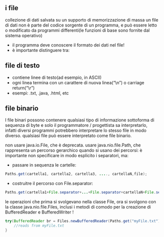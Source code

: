## i file
collezione di dati salvata su un supporto di memorizzazione di massa
un file di dati non è parte del codice sorgente di un programma, e può essere letto o modificato da programmi differenti(le funzioni di base sono fornite dal sistema operativo)
- il programma deve conoscere il formato dei dati nel file!
- è importante distinguere tra:
## file di testo
- contiene linee di testo(ad esempio, in ASCII)
- ogni linea termina con un carattere di nuova linea(“\\n”) o carriage return(“\\r”)
- esempi: .txt, .java, .html, etc
## file binario
I file binari possono contenere qualsiasi tipo di informazione sottoforma di sequenza di byte e solo il programmatore / progettista sa interpretarlo, infatti diversi programmi potrebbero interpretare lo stesso file in modo diverso. qualsiasi file può essere interpretato come file binario.

non usare java.io.File, che è deprecata. usare java.nio.file.Path, che rappresenta un percorso gerarchico
quando si usano dei percorsi: è importante non specificare in modo esplicito i separatori, ma:
- passare in sequenza le cartelle:
```java
Paths.get(cartella1, cartella2, cartella3, ...., cartellaN,file);
```
- costruitre il percorso con File.separator:
```java
Paths.get(cartella1+File.separator+...+File.separator+cartellaN+File.separator + File);
```

le operazioni che prima si svolgevano nella classe File, ora si svolgono con la classe java.nio.file.Files, inclusi i metodi di comodo per la creazione di BufferedReader e BufferedWriter !
```java
try(BufferedReader br = Files.newBufferedReader(Paths.get("myFile.txt"))){
	//reads from myFile.txt
}
```